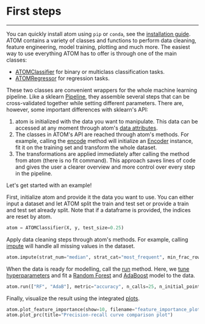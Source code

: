 # First steps
-------------

You can quickly install atom using `pip` or `conda`, see the [installation guide](../../getting_started/#installation).
ATOM contains a variety of classes and functions to perform data cleaning,
feature engineering, model training, plotting and much more. The easiest
way to use everything ATOM has to offer is through one of the main classes:

* [ATOMClassifier](../../API/ATOM/atomclassifier) for binary or multiclass classification tasks.
* [ATOMRegressor](../../API/ATOM/atomregressor) for regression tasks.

These two classes are convenient wrappers for the whole machine learning
pipeline. Like a sklearn [Pipeline](https://scikit-learn.org/stable/modules/generated/sklearn.pipeline.Pipeline.html),
they assemble several steps that can be cross-validated together while
setting different parameters. There are, however, some important
differences with sklearn's API:

1. atom is initialized with the data you want to manipulate. This data can be
   accessed at any moment through atom's [data attributes](../../API/ATOM/atomclassifier/#data-attributes).
2. The classes in ATOM's API are reached through atom's methods. For example,
   calling the [encode](../../API/ATOM/atomclassifier/#encode) method will
   initialize an [Encoder](../../API/data_cleaning/encoder) instance, fit it on
   the training set and transform the whole dataset.
3. The transformations are applied immediately after calling the method from
   atom (there is no fit command). This approach saves lines of code and gives
   the user a clearer overview and more control over every step in the pipeline.

Let's get started with an example!

First, initialize atom and provide it the data you want to use. You can
either input a dataset and let ATOM split the train and test set or provide
a train and test set already split. Note that if a dataframe is provided,
the indices are reset by atom.

```python
atom = ATOMClassifier(X, y, test_size=0.25)
```

Apply data cleaning steps through atom's methods. For example, calling
[impute](../../API/ATOM/atomclassifier/#impute) will handle all missing
values in the dataset.

```python
atom.impute(strat_num="median", strat_cat="most_frequent", min_frac_rows=0.1)
```

When the data is ready for modelling, call the [run](../../API/ATOM/atomclassifier/#run)
method. Here, we [tune hyperparameters](../training/#hyperparameter-optimization) and
fit a [Random Forest](../../API/models/rf) and [AdaBoost](../../API/models/adab)
model to the data.

```python
atom.run(["RF", "AdaB"], metric="accuracy", n_calls=25, n_initial_points=10)
```

Finally, visualize the result using the integrated [plots](../plots).

```python
atom.plot_feature_importance(show=10, filename="feature_importance_plot")
atom.plot_prc(title="Precision-recall curve comparison plot")
```
